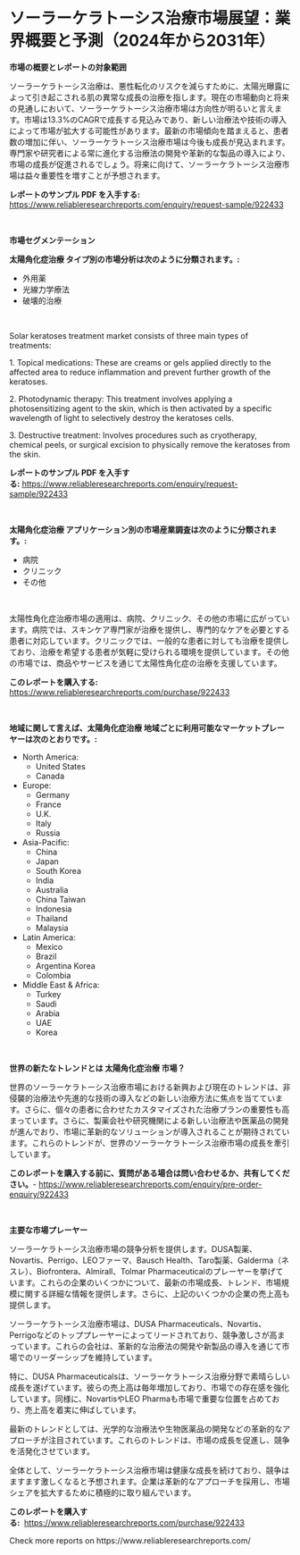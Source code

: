 <p><h1>ソーラーケラトーシス治療市場展望：業界概要と予測（2024年から2031年）</h1></p><p><strong>市場の概要とレポートの対象範囲</strong></p>
<p><p>ソーラーケラトーシス治療は、悪性転化のリスクを減らすために、太陽光曝露によって引き起こされる肌の異常な成長の治療を指します。現在の市場動向と将来の見通しにおいて、ソーラーケラトーシス治療市場は方向性が明るいと言えます。市場は13.3%のCAGRで成長する見込みであり、新しい治療法や技術の導入によって市場が拡大する可能性があります。最新の市場傾向を踏まえると、患者数の増加に伴い、ソーラーケラトーシス治療市場は今後も成長が見込まれます。専門家や研究者による常に進化する治療法の開発や革新的な製品の導入により、市場の成長が促進されるでしょう。将来に向けて、ソーラーケラトーシス治療市場は益々重要性を増すことが予想されます。</p></p>
<p><strong>レポートのサンプル PDF を入手する:</strong> <a href="https://www.reliableresearchreports.com/enquiry/request-sample/922433">https://www.reliableresearchreports.com/enquiry/request-sample/922433</a></p>
<p>&nbsp;</p>
<p><strong>市場セグメンテーション</strong></p>
<p><strong>太陽角化症治療 タイプ別の市場分析は次のように分類されます。:</strong></p>
<p><ul><li>外用薬</li><li>光線力学療法</li><li>破壊的治療</li></ul></p>
<p>&nbsp;</p>
<p><p>Solar keratoses treatment market consists of three main types of treatments:</p><p>1. Topical medications: These are creams or gels applied directly to the affected area to reduce inflammation and prevent further growth of the keratoses.</p><p>2. Photodynamic therapy: This treatment involves applying a photosensitizing agent to the skin, which is then activated by a specific wavelength of light to selectively destroy the keratoses cells.</p><p>3. Destructive treatment: Involves procedures such as cryotherapy, chemical peels, or surgical excision to physically remove the keratoses from the skin.</p></p>
<p><strong>レポートのサンプル PDF を入手する:</strong>&nbsp;<a href="https://www.reliableresearchreports.com/enquiry/request-sample/922433">https://www.reliableresearchreports.com/enquiry/request-sample/922433</a></p>
<p>&nbsp;</p>
<p><strong> 太陽角化症治療 アプリケーション別の市場産業調査は次のように分類されます。:</strong></p>
<p><ul><li>病院</li><li>クリニック</li><li>その他</li></ul></p>
<p>&nbsp;</p>
<p><p>太陽性角化症治療市場の適用は、病院、クリニック、その他の市場に広がっています。病院では、スキンケア専門家が治療を提供し、専門的なケアを必要とする患者に対応しています。クリニックでは、一般的な患者に対しても治療を提供しており、治療を希望する患者が気軽に受けられる環境を提供しています。その他の市場では、商品やサービスを通じて太陽性角化症の治療を支援しています。</p></p>
<p><strong>このレポートを購入する:</strong>&nbsp; <a href="https://www.reliableresearchreports.com/purchase/922433">https://www.reliableresearchreports.com/purchase/922433</a></p>
<p>&nbsp;</p>
<p><strong>地域に関して言えば、太陽角化症治療 地域ごとに利用可能なマーケットプレーヤーは次のとおりです。:</strong></p>
<p><ul>
    <li>
        North America:
        <ul>
            <li>United States</li>
            <li>Canada</li>
        </ul>
    </li>
    <li>
        Europe:
        <ul>
            <li>Germany</li>
            <li>France</li>
            <li>U.K.</li>
            <li>Italy</li>
            <li>Russia</li>
        </ul>
    </li>
    <li>
        Asia-Pacific:
        <ul>
            <li>China</li>
            <li>Japan</li>
            <li>South Korea</li>
            <li>India</li>
            <li>Australia</li>
            <li>China Taiwan</li>
            <li>Indonesia</li>
            <li>Thailand</li>
            <li>Malaysia</li>
        </ul>
    </li>
    <li>
        Latin America:
        <ul>
            <li>Mexico</li>
            <li>Brazil</li>
            <li>Argentina Korea</li>
            <li>Colombia</li>
        </ul>
    </li>
    <li>
        Middle East & Africa:
        <ul>
            <li>Turkey</li>
            <li>Saudi</li>
            <li>Arabia</li>
            <li>UAE</li>
            <li>Korea</li>
        </ul>
    </li>
    </ul></p>
<p>&nbsp;</p>
<p><strong>世界の新たなトレンドとは 太陽角化症治療 市場？</strong></p>
<p><p>世界のソーラーケラトーシス治療市場における新興および現在のトレンドは、非侵襲的治療法や先進的な技術の導入などの新しい治療方法に焦点を当てています。さらに、個々の患者に合わせたカスタマイズされた治療プランの重要性も高まっています。さらに、製薬会社や研究機関による新しい治療法や医薬品の開発が進んでおり、市場に革新的なソリューションが導入されることが期待されています。これらのトレンドが、世界のソーラーケラトーシス治療市場の成長を牽引しています。</p></p>
<p><strong>このレポートを購入する前に、質問がある場合は問い合わせるか、共有してください。</strong>- <a href="https://www.reliableresearchreports.com/enquiry/pre-order-enquiry/922433">https://www.reliableresearchreports.com/enquiry/pre-order-enquiry/922433</a></p>
<p>&nbsp;</p>
<p><strong>主要な市場プレーヤー</strong></p>
<p><p>ソーラーケラトーシス治療市場の競争分析を提供します。DUSA製薬、Novartis、Perrigo、LEOファーマ、Bausch Health、Taro製薬、Galderma（ネスレ）、Biofrontera、Almirall、Tolmar Pharmaceuticalのプレーヤーを挙げています。これらの企業のいくつかについて、最新の市場成長、トレンド、市場規模に関する詳細な情報を提供します。さらに、上記のいくつかの企業の売上高も提供します。</p><p>ソーラーケラトーシス治療市場は、DUSA Pharmaceuticals、Novartis、Perrigoなどのトッププレーヤーによってリードされており、競争激しさが高まっています。これらの会社は、革新的な治療法の開発や新製品の導入を通じて市場でのリーダーシップを維持しています。</p><p>特に、DUSA Pharmaceuticalsは、ソーラーケラトーシス治療分野で素晴らしい成長を遂げています。彼らの売上高は毎年増加しており、市場での存在感を強化しています。同様に、NovartisやLEO Pharmaも市場で重要な位置を占めており、売上高を着実に伸ばしています。</p><p>最新のトレンドとしては、光学的な治療法や生物医薬品の開発などの革新的なアプローチが注目されています。これらのトレンドは、市場の成長を促進し、競争を活発化させています。</p><p>全体として、ソーラーケラトーシス治療市場は健康な成長を続けており、競争はますます激しくなると予想されます。企業は革新的なアプローチを採用し、市場シェアを拡大するために積極的に取り組んでいます。</p></p>
<p><strong>このレポートを購入する:</strong>&nbsp;&nbsp;<a href="https://www.reliableresearchreports.com/purchase/922433">https://www.reliableresearchreports.com/purchase/922433</a></p>
<p>Check more reports on https://www.reliableresearchreports.com/</p>